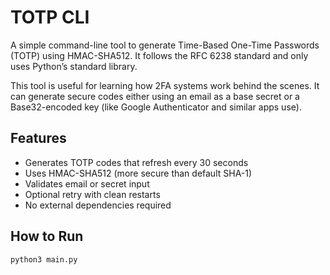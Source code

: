 # TOTP CLI

A simple command-line tool to generate Time-Based One-Time Passwords (TOTP) using HMAC-SHA512. It follows the RFC 6238 standard and only uses Python’s standard library.

This tool is useful for learning how 2FA systems work behind the scenes. It can generate secure codes either using an email as a base secret or a Base32-encoded key (like Google Authenticator and similar apps use).

## Features

- Generates TOTP codes that refresh every 30 seconds
- Uses HMAC-SHA512 (more secure than default SHA-1)
- Validates email or secret input
- Optional retry with clean restarts
- No external dependencies required

## How to Run

```bash
python3 main.py

